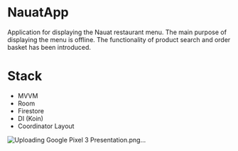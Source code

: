 # NauatApp
Application for displaying the Nauat restaurant menu.
The main purpose of displaying the menu is offline.
The functionality of product search and order basket has been introduced.

# Stack
- MVVM
- Room
- Firestore
- DI (Koin)
- Coordinator Layout

![Uploading Google Pixel 3 Presentation.png…]()
